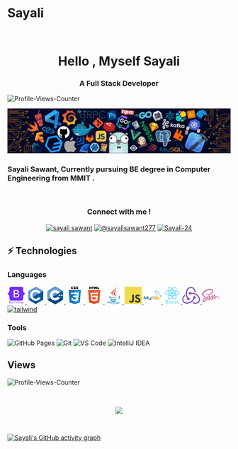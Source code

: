 # Sayali

﻿
 <h1 align="center">Hello , Myself Sayali </h1>
 <h3 align="center">A Full Stack Developer </h3>

<!--!nnjd bvigfdhfbigvdbgipeasbgiblg-->
![Profile-Views-Counter](https://komarev.com/ghpvc/?username=Suraj1213-ux&label=PROFILE+VIEWS&style=flat-square&color=orange)

<div align="center">
  <img src="https://raw.githubusercontent.com/KevinPatel04/KevinPatel04/master/header.png" />
</div>
<h3 align="left"> Sayali Sawant, Currently pursuing BE degree in Computer Engineering from MMIT .</h3>
<br/>


<div align="center">
  <h3 align="centre">Connect with me !</h3>
<p align="centre">
<a href="https://www.linkedin.com/in/sayali-sawant-7b0132345/" target="blank"><img align="center" src="https://raw.githubusercontent.com/rahuldkjain/github-profile-readme-generator/master/src/images/icons/Social/linked-in-alt.svg" alt="sayali sawant" height="30" width="40" /></a>
<a href="https://www.hackerrank.com/profile/sayalisawant277" target="blank"><img align="center" src="https://raw.githubusercontent.com/rahuldkjain/github-profile-readme-generator/master/src/images/icons/Social/hackerrank.svg" alt="@sayalisawant277" height="30" width="40" /></a>
<a href="https://www.leetcode.com/Sayali-24" target="blank"><img align="center" src="https://raw.githubusercontent.com/rahuldkjain/github-profile-readme-generator/master/src/images/icons/Social/leet-code.svg" alt="Sayali-24" height="30" width="40" /></a>
</p>
 </div>


## ⚡ Technologies
<!--## 👨🏻‍💻 Coding Profiles

[![LeetCode](https://img.shields.io/badge/-LeeCoe-FFA116?style=flat-squae&logo=LeetCode&logoColor=black)](https://leetcode.com/Yash/)-->


### Languages
<p align="left"> <a href="https://getbootstrap.com" target="_blank" rel="noreferrer"> <img src="https://raw.githubusercontent.com/devicons/devicon/master/icons/bootstrap/bootstrap-plain-wordmark.svg" alt="bootstrap" width="40" height="40"/> </a> <a href="https://www.cprogramming.com/" target="_blank" rel="noreferrer"> <img src="https://raw.githubusercontent.com/devicons/devicon/master/icons/c/c-original.svg" alt="c" width="40" height="40"/> </a> <a href="https://www.w3schools.com/cpp/" target="_blank" rel="noreferrer"> <img src="https://raw.githubusercontent.com/devicons/devicon/master/icons/cplusplus/cplusplus-original.svg" alt="cplusplus" width="40" height="40"/> </a> <a href="https://www.w3schools.com/css/" target="_blank" rel="noreferrer"> <img src="https://raw.githubusercontent.com/devicons/devicon/master/icons/css3/css3-original-wordmark.svg" alt="css3" width="40" height="40"/> </a> <a href="https://www.w3.org/html/" target="_blank" rel="noreferrer"> <img src="https://raw.githubusercontent.com/devicons/devicon/master/icons/html5/html5-original-wordmark.svg" alt="html5" width="40" height="40"/> </a> <a href="https://www.java.com" target="_blank" rel="noreferrer"> <img src="https://raw.githubusercontent.com/devicons/devicon/master/icons/java/java-original.svg" alt="java" width="40" height="40"/> </a> <a href="https://developer.mozilla.org/en-US/docs/Web/JavaScript" target="_blank" rel="noreferrer"> <img src="https://raw.githubusercontent.com/devicons/devicon/master/icons/javascript/javascript-original.svg" alt="javascript" width="40" height="40"/> </a> <a href="https://www.mysql.com/" target="_blank" rel="noreferrer"> <img src="https://raw.githubusercontent.com/devicons/devicon/master/icons/mysql/mysql-original-wordmark.svg" alt="mysql" width="40" height="40"/> </a> <a href="https://reactjs.org/" target="_blank" rel="noreferrer"> <img src="https://raw.githubusercontent.com/devicons/devicon/master/icons/react/react-original-wordmark.svg" alt="react" width="40" height="40"/> </a> <a href="https://redux.js.org" target="_blank" rel="noreferrer"> <img src="https://raw.githubusercontent.com/devicons/devicon/master/icons/redux/redux-original.svg" alt="redux" width="40" height="40"/> </a> <a href="https://sass-lang.com" target="_blank" rel="noreferrer"> <img src="https://raw.githubusercontent.com/devicons/devicon/master/icons/sass/sass-original.svg" alt="sass" width="40" height="40"/> </a> <a href="https://tailwindcss.com/" target="_blank" rel="noreferrer"> <img src="https://www.vectorlogo.zone/logos/tailwindcss/tailwindcss-icon.svg" alt="tailwind" width="40" height="40"/> </a> </p>




### Tools

![GitHub Pages](https://img.shields.io/badge/GitHub%20Pages-%23327FC7.svg?logo=github&style=flat-square&logoColor=white)
![Git](https://img.shields.io/badge/-Git-black?style=flat-square&logo=git)
![VS Code](https://img.shields.io/badge/-VS%20Code-007ACC?style=flat-square&logo=visual-studio-code)
![IntelliJ IDEA](https://img.shields.io/badge/-IntelliJ%20IDEA-000000?style=flat-square&logo=intellij-idea&logoColor=white)

## Views
<!--![Profile-Views-Counter](https://komarev.com/ghpvc/?username=Ayush29Ayush&label=PROFILE+VIEWS&style=flat-square&color=green)-->
![Profile-Views-Counter](https://komarev.com/ghpvc/?username=Suraj1213-ux&label=PROFILE+VIEWS&style=flat-square&color=orange)




<!--[![GitHub Streak](http://github-readme-streak-stats.herokuapp.com?user=YashL3616&theme=dark&background=000000)](https://git.io/streak-stats)-->

<!--<div align="center" style="background-color: black; padding: 20px;">
       <img src="https://streak-stats.demolab.com?user=YashL3616&theme=transparent&hide_border=true"/>
</div>-->
<br>
<p align="center">
<img align="center" src="https://github-readme-streak-stats.herokuapp.com/?user=Suraj1213-ux&theme=tokyonight&hide_border=true" />
<p>
<br>


<!--[![Ashutosh's github activity graph](https://github-readme-activity-graph.vercel.app/graph?username=YashL3616&bg_color=fffff0&color=708090&line=24292e&point=24292e&area=true&hide_border=true)](https://github.com/ashutosh00710/github-readme-activity-graph)-->
[![Sayali's GitHub activity graph](https://github-readme-activity-graph.vercel.app/graph?username=Sayali-Sawant&bg_color=000319&color=00fffb&line=675604&point=7b7d07&area=true&hide_border=true)](https://github.com/Sayali2403)


